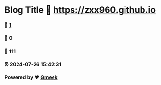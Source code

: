 # Blog Title :link: https://zxx960.github.io 
### :page_facing_up: [1](https://zxx960.github.io/tag.html) 
### :speech_balloon: 0 
### :hibiscus: 111 
### :alarm_clock: 2024-07-26 15:42:31 
### Powered by :heart: [Gmeek](https://github.com/Meekdai/Gmeek)
